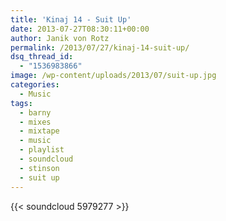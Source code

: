 ```yaml
---
title: 'Kinaj 14 - Suit Up'
date: 2013-07-27T08:30:11+00:00
author: Janik von Rotz
permalink: /2013/07/27/kinaj-14-suit-up/
dsq_thread_id:
  - "1536983866"
image: /wp-content/uploads/2013/07/suit-up.jpg
categories:
  - Music
tags:
  - barny
  - mixes
  - mixtape
  - music
  - playlist
  - soundcloud
  - stinson
  - suit up
---
```

{{< soundcloud 5979277 >}}